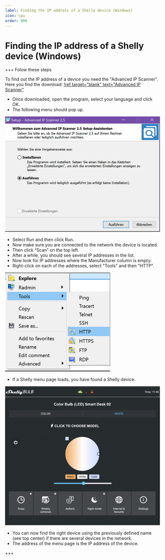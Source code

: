 ```yaml
---
label: Finding the IP address of a Shelly device (Windows)
icon: cpu
order: 900
---
```

# Finding the IP address of a Shelly device (Windows)

+++ Folow these steps

To find out the IP address of a device you need the "Advanced IP Scanner".
Here you find the download:
[!ref target="blank" text="Advanced IP Scanner"](https://www.advanced-ip-scanner.com/)

- Once downloaded, open the program, select your language and click OK.
- The following menu should pop up.

![](/images/advanced_ip_scanner-setup.png)

- Select Run and then click Run.
- Now make sure you are connected to the network the device is located.
- Then click “Scan” on the top left.
- After a while, you should see several IP addresses in the list.
- Now look for IP addresses where the Manufacturer column is empty.
- Right-click on each of the addresses, select "Tools" and then "HTTP".

![](/images/advanced_ip_scanner-http.png)

- If a Shelly menu page loads, you have found a Shelly device.

![Here is an example of a Shelly Color Bulb menu page.](/images/advanced_ip_scanner-shelly_page.png)

- You can now find the right device using the previously defined name (see top center) if there are several devices in the network.
- The address of the menu page is the IP address of the device.

+++